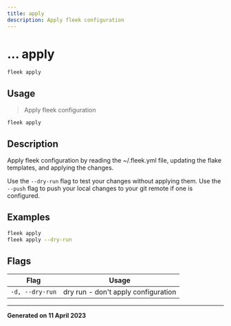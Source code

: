 ```yaml
---
title: apply
description: Apply fleek configuration
---
```


# ... apply
`fleek apply`

## Usage
> Apply fleek configuration

```shell
fleek apply
```

## Description


Apply fleek configuration by reading the ~/.fleek.yml file, updating the flake templates, and applying the changes.

Use the `--dry-run` flag to test your changes without applying them.
Use the `--push` flag to push your local changes to your git remote if one is configured.


## Examples

```bash
fleek apply
fleek apply --dry-run

```

## Flags
|Flag|Usage|
|----|-----|
|`-d, --dry-run`|dry run - don't apply configuration|


---
**Generated on 11 April 2023**
